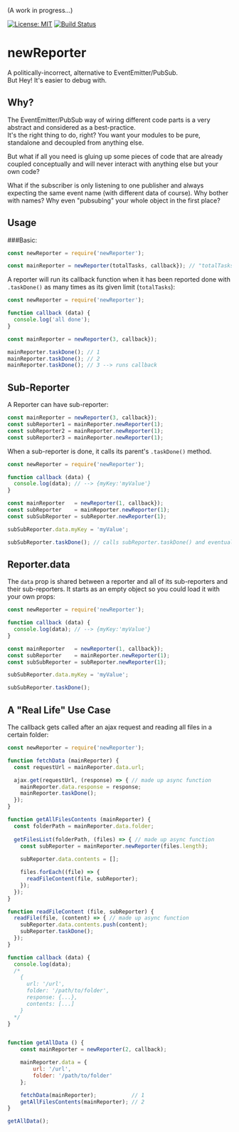 (A work in progress...)

[![License: MIT](https://img.shields.io/badge/License-MIT-blue.svg)](https://opensource.org/licenses/MIT)
[![Build Status](https://travis-ci.org/taitulism/newTask.svg?branch=develop)](https://travis-ci.org/taitulism/newTask)

newReporter
===========
A politically-incorrect, alternative to EventEmitter/PubSub.  
But Hey! It's easier to debug with.




Why?
----
The EventEmitter/PubSub way of wiring different code parts is a very abstract and considered as a best-practice.  
It's the right thing to do, right? You want your modules to be pure, standalone and decoupled from anything else.  

But what if all you need is gluing up some pieces of code that are already coupled conceptually and will never interact
with anything else but your own code?

What if the subscriber is only listening to one publisher and always expecting the same event name (with different data of course).
Why bother with names? Why even "pubsubing" your whole object in the first place?




Usage
-----
###Basic:
```js
const newReporter = require('newReporter');

const mainReporter = newReporter(totalTasks, callback}); // "totalTasks" default is: 1
```

A reporter will run its callback function when it has been reported done with `.taskDone()` as many times as its given limit (`totalTasks`):
```js
const newReporter = require('newReporter');

function callback (data) {
  console.log('all done');
}

const mainReporter = newReporter(3, callback});

mainReporter.taskDone(); // 1
mainReporter.taskDone(); // 2
mainReporter.taskDone(); // 3 --> runs callback
```




Sub-Reporter
------------
A Reporter can have sub-reporter:
```js
const mainReporter = newReporter(3, callback});
const subReporter1 = mainReporter.newReporter(1);
const subReporter2 = mainReporter.newReporter(1);
const subReporter3 = mainReporter.newReporter(1);
```

When a sub-reporter is done, it calls its parent's `.taskDone()` method.
```js
const newReporter = require('newReporter');

function callback (data) {
  console.log(data); // --> {myKey:'myValue'}
}

const mainReporter   = newReporter(1, callback});
const subReporter    = mainReporter.newReporter(1);
const subSubReporter = subReporter.newReporter(1);

subSubReporter.data.myKey = 'myValue';

subSubReporter.taskDone(); // calls subReporter.taskDone() and eventually mainReporter.taskDone()
```




Reporter.data
-------------
The `data` prop is shared between a reporter and all of its sub-reporters and their sub-reporters. It starts as an empty object so you could load it with your own props:
```js
const newReporter = require('newReporter');

function callback (data) {
  console.log(data); // --> {myKey:'myValue'}
}

const mainReporter   = newReporter(1, callback});
const subReporter    = mainReporter.newReporter(1);
const subSubReporter = subReporter.newReporter(1);

subSubReporter.data.myKey = 'myValue';

subSubReporter.taskDone();
```




A "Real Life" Use Case
----------------------
The callback gets called after an ajax request and reading all files in a certain folder:
```js
const newReporter = require('newReporter');

function fetchData (mainReporter) {
  const requestUrl = mainReporter.data.url;

  ajax.get(requestUrl, (response) => { // made up async function
    mainReporter.data.response = response;
    mainReporter.taskDone();
  });
}

function getAllFilesContents (mainReporter) {
  const folderPath = mainReporter.data.folder;
  
  getFilesList(folderPath, (files) => { // made up async function
    const subReporter = mainReporter.newReporter(files.length);
    
    subReporter.data.contents = [];

    files.forEach((file) => {
      readFileContent(file, subReporter);
    });
  });
}

function readFileContent (file, subReporter) {
  readFile(file, (content) => { // made up async function
    subReporter.data.contents.push(content);
    subReporter.taskDone();
  });
}

function callback (data) {
  console.log(data);
  /*
    {
      url: '/url',
      folder: '/path/to/folder',
      response: {...},
      contents: [...]
    }
  */
}


function getAllData () {
    const mainReporter = newReporter(2, callback);

    mainReporter.data = {
        url: '/url',
        folder: '/path/to/folder'
    };

    fetchData(mainReporter);           // 1
    getAllFilesContents(mainReporter); // 2
}

getAllData();
```

